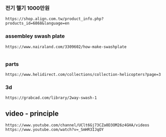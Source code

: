 


### 전기 헬기 1000만원

```
https://shop.align.com.tw/product_info.php?products_id=6868&language=en

```

### assembley swash plate

```
https://www.nairaland.com/3309602/how-make-swashplate


```

### parts

```
https://www.helidirect.com/collections/collection-helicopters?page=3

```


### 3d

```
https://grabcad.com/library/2way-swash-1

```


## video - principle

```
https://www.youtube.com/channel/UClt6Gj73CZa0D3OM26z4GHA/videos
https://www.youtube.com/watch?v=_SmHR3IJqOY

```


